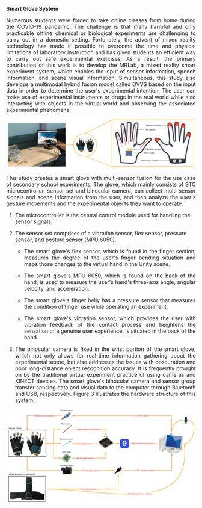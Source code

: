**Smart Glove System**

<p style="text-align:justify">Numerous students were forced to take online classes from home during the COVID-19 pandemic. The challenge is that many harmful and only practicable offline chemical or biological experiments are challenging to carry out in a domestic setting. Fortunately, the advent of mixed reality technology has made it possible to overcome the time and physical limitations of laboratory instruction and has given students an efficient way to carry out safe experimental exercises. As a result, the primary contribution of this work is to develop the MRLab, a mixed reality smart experiment system, which enables the input of sensor information, speech information, and scene visual information. Simultaneous, this study also develops a multimodal hybrid fusion model called GVVS based on the input data in order to determine the user's experimental intention. The user can make use of experimental instruments or drugs in the real world while also interacting with objects in the virtual world and observing the associated experimental phenomena.</p>

<img src="/assets/img/mrsg01.png">

<p style="text-align:justify">This study creates a smart glove with multi-sensor fusion for the use case of secondary school experiments. The glove, which mainly consists of STC microcontroller, sensor set and binocular camera, can collect multi-sensor signals and scene information from the user, and then analyze the user's gesture movements and the experimental objects they want to operate. </p>

1. The microcontroller is the central control module used for handling the sensor signals.

2. The sensor set comprises of a vibration sensor, flex sensor, pressure sensor, and posture sensor (MPU 6050).

   - <p style="text-align:justify">The smart glove's flex sensor, which is found in the finger section, measures the degree of the user's finger bending situation and maps those changes to the virtual hand in the Unity scene.</p>

   - <p style="text-align:justify">The smart glove's MPU 6050, which is found on the back of the hand, is used to measure the user's hand's three-axis angle, angular velocity, and acceleration.</p>

   - <p style="text-align:justify">The smart glove's finger belly has a pressure sensor that measures the condition of finger use while operating an experiment.</p>

   - <p style="text-align:justify">The smart glove's vibration sensor, which provides the user with vibration feedback of the contact process and heightens the sensation of a genuine user experience, is situated in the back of the hand.</p>

3. <p style="text-align:justify">The binocular camera is fixed in the wrist portion of the smart glove, which not only allows for real-time information gathering about the experimental scene, but also addresses the issues with obscuration and poor long-distance object recognition accuracy. It is frequently brought on by the traditional virtual experiment practice of using cameras and KINECT devices. The smart glove's binocular camera and sensor group transfer sensing data and visual data to the computer through Bluetooth and USB, respectively. Figure 3 illustrates the hardware structure of this system.</p>

<img src="/assets/img/mrsg03.png">
